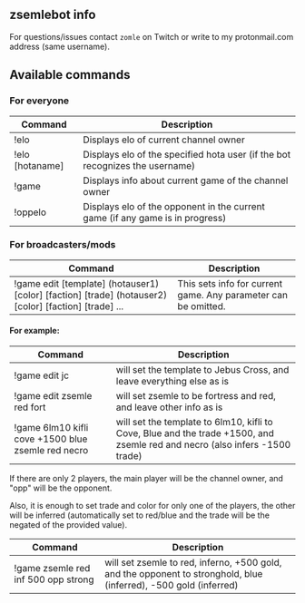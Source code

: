 ## zsemlebot info
For questions/issues contact `zomle` on Twitch or write to my protonmail.com address (same username).

## Available commands
### For everyone

|    Command |  Description |
|------------|--------------|
| !elo | Displays elo of current channel owner |
| !elo [hotaname] | Displays elo of the specified hota user (if the bot recognizes the username) |
| !game | Displays info about current game of the channel owner |
| !oppelo | Displays elo of the opponent in the current game (if any game is in progress) |

### For broadcasters/mods

| Command | Description |
|------------|-------------|
| !game edit [template] (hotauser1) [color] [faction] [trade] (hotauser2) [color] [faction] [trade] ... | This sets info for current game. Any parameter can be omitted. |

#### For example:

| Command | Description |
|------------|-------------|
| !game edit jc | will set the template to Jebus Cross, and leave everything else as is |
| !game edit zsemle red fort | will set zsemle to be fortress and red, and leave other info as is |
| !game 6lm10 kifli cove +1500 blue zsemle red necro | will set the template to 6lm10, kifli to Cove, Blue and the trade +1500, and zsemle red and necro (also infers -1500 trade) |

If there are only 2 players, the main player will be the channel owner, and "opp" will be the opponent.

Also, it is enough to set trade and color for only one of the players, the other will be inferred (automatically set to red/blue and the trade will be the negated of the provided value).

| Command | Description |
|------------|-------------|
| !game zsemle red inf 500 opp strong | will set zsemle to red, inferno, +500 gold, and the opponent to stronghold, blue (inferred), -500 gold (inferred) |


